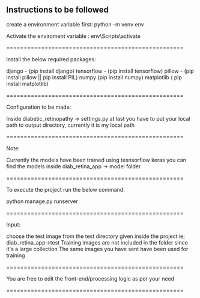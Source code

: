 Instructions to be followed
--------------------------------------------------

create a environment variable first:
python -m venv env

Activate the enviroment variable :
env\Scripts\activate

===================================================

Install the below required packages:

django - (pip install django)
tensorflow - (pip install tensorflow)
pillow - (pip install pillow || pip install PIL)
numpy (pip install numpy)
matplotlib ( pip install matplotlib)

===================================================



Configuration to be made:

Inside diabetic_retinopathy -> settings.py at last you have to put your local path to output directory, currently it is my local path 

===================================================

Note: 

Currently the models have been trained using tesnsorflow keras you can find the models inside diab_retina_app -> model folder

===================================================

To execute the project run the below command:

python manage.py runserver

===================================================

Input:

choose the test image from the test directory given inside the project ie; diab_retina_app->test
Training images are not included in the folder since it's a large collection 
The same images you have sent have been used for training

===================================================

You are free to edit the front-end/processing logic as per your need

===================================================
